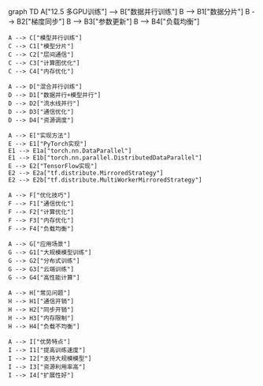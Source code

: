 graph TD
    A["12.5 多GPU训练"] --> B["数据并行训练"]
    B --> B1["数据分片"]
    B --> B2["梯度同步"]
    B --> B3["参数更新"]
    B --> B4["负载均衡"]
    
    A --> C["模型并行训练"]
    C --> C1["模型分片"]
    C --> C2["层间通信"]
    C --> C3["计算图优化"]
    C --> C4["内存优化"]
    
    A --> D["混合并行训练"]
    D --> D1["数据并行+模型并行"]
    D --> D2["流水线并行"]
    D --> D3["通信优化"]
    D --> D4["资源调度"]
    
    A --> E["实现方法"]
    E --> E1["PyTorch实现"]
    E1 --> E1a["torch.nn.DataParallel"]
    E1 --> E1b["torch.nn.parallel.DistributedDataParallel"]
    E --> E2["TensorFlow实现"]
    E2 --> E2a["tf.distribute.MirroredStrategy"]
    E2 --> E2b["tf.distribute.MultiWorkerMirroredStrategy"]
    
    A --> F["优化技巧"]
    F --> F1["通信优化"]
    F --> F2["计算优化"]
    F --> F3["内存优化"]
    F --> F4["负载均衡"]
    
    A --> G["应用场景"]
    G --> G1["大规模模型训练"]
    G --> G2["分布式训练"]
    G --> G3["云端训练"]
    G --> G4["高性能计算"]
    
    A --> H["常见问题"]
    H --> H1["通信开销"]
    H --> H2["同步开销"]
    H --> H3["内存限制"]
    H --> H4["负载不均衡"]
    
    A --> I["优势特点"]
    I --> I1["提高训练速度"]
    I --> I2["支持大规模模型"]
    I --> I3["资源利用率高"]
    I --> I4["扩展性好"] 